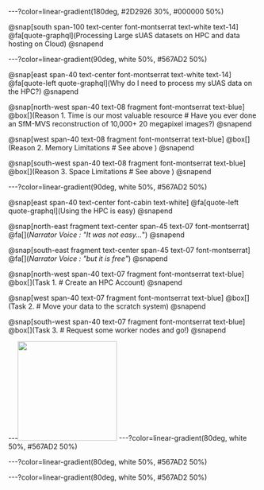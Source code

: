---?color=linear-gradient(180deg, #2D2926 30%, #000000 50%)

@snap[south span-100 text-center font-montserrat text-white text-14]
@fa[quote-graphql](Processing Large sUAS datasets on HPC and data hosting on Cloud)
@snapend

---?color=linear-gradient(90deg, white 50%, #567AD2 50%)

@snap[east span-40 text-center font-montserrat text-white text-14]
@fa[quote-left quote-graphql](Why do I need to process my sUAS data on the HPC?)
@snapend

@snap[north-west span-40 text-08 fragment font-montserrat text-blue]
@box[](Reason 1. Time is our most valuable resource # Have you ever done an SfM-MVS reconstruction of 10,000+ 20 megapixel images?)
@snapend

@snap[west span-40 text-08 fragment font-montserrat text-blue]
@box[](Reason 2. Memory Limitations # See above )
@snapend

@snap[south-west span-40 text-08 fragment font-montserrat text-blue]
@box[](Reason 3. Space Limitations # See above )
@snapend

---?color=linear-gradient(90deg, white 50%, #567AD2 50%)

@snap[east span-40 text-center font-cabin text-white]
@fa[quote-left quote-graphql](Using the HPC is easy)
@snapend

@snap[north-east fragment text-center span-45 text-07 font-montserrat]
@fa[](*Narrator Voice : "It was not easy...*")
@snapend

@snap[south-east fragment text-center span-45 text-07 font-montserrat]
@fa[](*Narrator Voice : "but it is free"*)
@snapend

@snap[north-west span-40 text-07 fragment font-montserrat text-blue]
@box[](Task 1. # Create an HPC Account)
@snapend

@snap[west span-40 text-07 fragment font-montserrat text-blue]
@box[](Task 2.  # Move your data to the scratch system)
@snapend

@snap[south-west span-40 text-07 fragment font-montserrat text-blue]
@box[](Task 3. # Request some worker nodes and go!)
@snapend

---<img src="http://giphygifs.s3.amazonaws.com/media/HjeIqm3MxURFK/giphy.gif" height="200">
---?color=linear-gradient(80deg, white 50%, #567AD2 50%)




---?color=linear-gradient(80deg, white 50%, #567AD2 50%)




---?color=linear-gradient(80deg, white 50%, #567AD2 50%)
